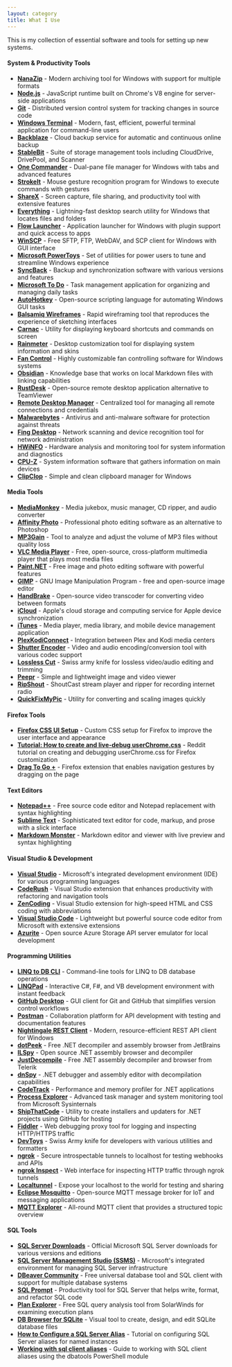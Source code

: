 ```yaml
---
layout: category
title: What I Use
---
```


This is my collection of essential software and tools for setting up new systems.

#### System & Productivity Tools

- **[NanaZip](https://apps.microsoft.com/store/detail/nanazip/9N8G7TSCL18R?hl=en-us&gl=us)** - Modern archiving tool for Windows with support for multiple formats
- **[Node.js](https://nodejs.org/en/)** - JavaScript runtime built on Chrome's V8 engine for server-side applications
- **[Git](https://git-scm.com/downloads)** - Distributed version control system for tracking changes in source code
- **[Windows Terminal](https://github.com/microsoft/terminal)** - Modern, fast, efficient, powerful terminal application for command-line users
- **[Backblaze](https://www.backblaze.com/)** - Cloud backup service for automatic and continuous online backup
- **[StableBit](https://stablebit.com/)** - Suite of storage management tools including CloudDrive, DrivePool, and Scanner
- **[One Commander](https://www.onecommander.com/)** - Dual-pane file manager for Windows with tabs and advanced features
- **[StrokeIt](https://www.tcbmi.com/strokeit/)** - Mouse gesture recognition program for Windows to execute commands with gestures
- **[ShareX](https://getsharex.com/)** - Screen capture, file sharing, and productivity tool with extensive features
- **[Everything](https://www.voidtools.com/)** - Lightning-fast desktop search utility for Windows that locates files and folders
- **[Flow Launcher](https://www.flowlauncher.com/)** - Application launcher for Windows with plugin support and quick access to apps
- **[WinSCP](https://winscp.net/eng/index.php)** - Free SFTP, FTP, WebDAV, and SCP client for Windows with GUI interface
- **[Microsoft PowerToys](https://learn.microsoft.com/en-us/windows/powertoys/)** - Set of utilities for power users to tune and streamline Windows experience
- **[SyncBack](https://www.2brightsparks.com/)** - Backup and synchronization software with various versions and features
- **[Microsoft To Do](https://to-do.office.com/tasks/)** - Task management application for organizing and managing daily tasks
- **[AutoHotkey](https://www.autohotkey.com/)** - Open-source scripting language for automating Windows GUI tasks
- **[Balsamiq Wireframes](https://balsamiq.com/wireframes/)** - Rapid wireframing tool that reproduces the experience of sketching interfaces
- **[Carnac](https://github.com/Code52/carnac)** - Utility for displaying keyboard shortcuts and commands on screen
- **[Rainmeter](https://www.rainmeter.net/)** - Desktop customization tool for displaying system information and skins
- **[Fan Control](https://github.com/Rem0o/FanControl.Releases)** - Highly customizable fan controlling software for Windows systems
- **[Obsidian](https://obsidian.md/)** - Knowledge base that works on local Markdown files with linking capabilities
- **[RustDesk](https://github.com/rustdesk/rustdesk)** - Open-source remote desktop application alternative to TeamViewer
- **[Remote Desktop Manager](https://devolutions.net/remote-desktop-manager/)** - Centralized tool for managing all remote connections and credentials
- **[Malwarebytes](https://www.malwarebytes.com/)** - Antivirus and anti-malware software for protection against threats
- **[Fing Desktop](https://www.fing.com/fing-desktop/)** - Network scanning and device recognition tool for network administration
- **[HWiNFO](https://www.hwinfo.com/download/?AVGAFFILIATE=3305&__c=1)** - Hardware analysis and monitoring tool for system information and diagnostics
- **[CPU-Z](https://www.cpuid.com/softwares/cpu-z.html)** - System information software that gathers information on main devices
- **[ClipClop](https://github.com/Echostorm44/ClipClop)** - Simple and clean clipboard manager for Windows

#### Media Tools

- **[MediaMonkey](https://www.mediamonkey.com/)** - Media jukebox, music manager, CD ripper, and audio converter
- **[Affinity Photo](https://affinity.serif.com/en-us/photo/)** - Professional photo editing software as an alternative to Photoshop
- **[MP3Gain](https://mp3gain.sourceforge.net/)** - Tool to analyze and adjust the volume of MP3 files without quality loss
- **[VLC Media Player](https://www.videolan.org/vlc/)** - Free, open-source, cross-platform multimedia player that plays most media files
- **[Paint.NET](https://www.getpaint.net/index.html)** - Free image and photo editing software with powerful features
- **[GIMP](https://www.gimp.org/)** - GNU Image Manipulation Program - free and open-source image editor
- **[HandBrake](https://handbrake.fr/)** - Open-source video transcoder for converting video between formats
- **[iCloud](https://www.icloud.com/)** - Apple's cloud storage and computing service for Apple device synchronization
- **[iTunes](https://www.apple.com/itunes/)** - Media player, media library, and mobile device management application
- **[PlexKodiConnect](https://github.com/croneter/PlexKodiConnect)** - Integration between Plex and Kodi media centers
- **[Shutter Encoder](https://www.shutterencoder.com/en/)** - Video and audio encoding/conversion tool with various codec support
- **[Lossless Cut](https://github.com/mifi/lossless-cut)** - Swiss army knife for lossless video/audio editing and trimming
- **[Peepr](https://github.com/Echostorm44/Peepr)** - Simple and lightweight image and video viewer
- **[RipShout](https://github.com/Echostorm44/RipShout)** - ShoutCast stream player and ripper for recording internet radio
- **[QuickFixMyPic](https://github.com/Echostorm44/QuickFixMyPic)** - Utility for converting and scaling images quickly

#### Firefox Tools

- **[Firefox CSS UI Setup](https://gist.github.com/Echostorm44/43beba04adb8754581c3206e93c75e9c)** - Custom CSS setup for Firefox to improve the user interface and appearance
- **[Tutorial: How to create and live-debug userChrome.css](https://www.reddit.com/r/FirefoxCSS/comments/73dvty/tutorial_how_to_create_and_livedebug_userchromecss/)** - Reddit tutorial on creating and debugging userChrome.css for Firefox customization
- **[Drag To Go +](https://addons.mozilla.org/en-US/firefox/addon/drag-to-go-plus/)** - Firefox extension that enables navigation gestures by dragging on the page

#### Text Editors

- **[Notepad++](https://notepad-plus-plus.org/)** - Free source code editor and Notepad replacement with syntax highlighting
- **[Sublime Text](https://www.sublimetext.com/)** - Sophisticated text editor for code, markup, and prose with a slick interface
- **[Markdown Monster](https://markdownmonster.west-wind.com/)** - Markdown editor and viewer with live preview and syntax highlighting

#### Visual Studio & Development

- **[Visual Studio](https://visualstudio.microsoft.com/)** - Microsoft's integrated development environment (IDE) for various programming languages
- **[CodeRush](https://www.devexpress.com/Products/CodeRush/)** - Visual Studio extension that enhances productivity with refactoring and navigation tools
- **[ZenCoding](https://marketplace.visualstudio.com/items?itemName=MadsKristensen.ZenCoding)** - Visual Studio extension for high-speed HTML and CSS coding with abbreviations
- **[Visual Studio Code](https://code.visualstudio.com/)** - Lightweight but powerful source code editor from Microsoft with extensive extensions
- **[Azurite](https://github.com/Azure/Azurite)** - Open source Azure Storage API server emulator for local development

#### Programming Utilities

- **[LINQ to DB CLI](https://linq2db.github.io/articles/CLI.html)** - Command-line tools for LINQ to DB database operations
- **[LINQPad](https://www.linqpad.net/)** - Interactive C#, F#, and VB development environment with instant feedback
- **[GitHub Desktop](https://desktop.github.com/)** - GUI client for Git and GitHub that simplifies version control workflows
- **[Postman](https://www.postman.com/)** - Collaboration platform for API development with testing and documentation features
- **[Nightingale REST Client](https://github.com/jenius-apps/nightingale-rest-api-client)** - Modern, resource-efficient REST API client for Windows
- **[dotPeek](https://www.jetbrains.com/decompiler/)** - Free .NET decompiler and assembly browser from JetBrains
- **[ILSpy](https://github.com/icsharpcode/ILSpy)** - Open source .NET assembly browser and decompiler
- **[JustDecompile](https://www.telerik.com/products/decompiler.aspx)** - Free .NET assembly decompiler and browser from Telerik
- **[dnSpy](https://github.com/dnSpy/dnSpy)** - .NET debugger and assembly editor with decompilation capabilities
- **[CodeTrack](https://www.getcodetrack.com/)** - Performance and memory profiler for .NET applications
- **[Process Explorer](https://learn.microsoft.com/en-us/sysinternals/downloads/process-explorer)** - Advanced task manager and system monitoring tool from Microsoft Sysinternals
- **[ShipThatCode](https://github.com/Echostorm44/ShipThatCode)** - Utility to create installers and updaters for .NET projects using GitHub for hosting
- **[Fiddler](https://www.telerik.com/download/fiddler)** - Web debugging proxy tool for logging and inspecting HTTP/HTTPS traffic
- **[DevToys](https://github.com/veler/DevToys)** - Swiss Army knife for developers with various utilities and formatters
- **[ngrok](https://ngrok.com/)** - Secure introspectable tunnels to localhost for testing webhooks and APIs
- **[ngrok Inspect](http://localhost:4040/inspect/http)** - Web interface for inspecting HTTP traffic through ngrok tunnels
- **[Localtunnel](https://localtunnel.github.io/www/)** - Expose your localhost to the world for testing and sharing
- **[Eclipse Mosquitto](https://mosquitto.org/download/)** - Open-source MQTT message broker for IoT and messaging applications
- **[MQTT Explorer](https://mqtt-explorer.com/)** - All-round MQTT client that provides a structured topic overview

#### SQL Tools

- **[SQL Server Downloads](https://www.microsoft.com/en-us/sql-server/sql-server-downloads?rtc=1)** - Official Microsoft SQL Server downloads for various versions and editions
- **[SQL Server Management Studio (SSMS)](https://learn.microsoft.com/en-us/sql/ssms/download-sql-server-management-studio-ssms?view=sql-server-ver16)** - Microsoft's integrated environment for managing SQL Server infrastructure
- **[DBeaver Community](https://dbeaver.io/)** - Free universal database tool and SQL client with support for multiple database systems
- **[SQL Prompt](https://www.red-gate.com/products/sql-prompt/)** - Productivity tool for SQL Server that helps write, format, and refactor SQL code
- **[Plan Explorer](https://www.solarwinds.com/free-tools/plan-explorer)** - Free SQL query analysis tool from SolarWinds for examining execution plans
- **[DB Browser for SQLite](https://sqlitebrowser.org/dl/)** - Visual tool to create, design, and edit SQLite database files
- **[How to Configure a SQL Server Alias](https://mariusschulz.com/blog/how-to-configure-a-sql-server-alias-for-a-named-instance-on-a-development-machine)** - Tutorial on configuring SQL Server aliases for named instances
- **[Working with sql client aliases](https://dbatools.io/aliases/)** - Guide to working with SQL client aliases using the dbatools PowerShell module
